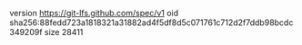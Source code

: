 version https://git-lfs.github.com/spec/v1
oid sha256:88fedd723a1818321a31882ad4f5df8d5c071761c712d2f7ddb98bcdc349209f
size 28411
